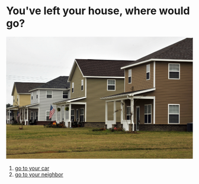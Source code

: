 # You've left your house, where would go?
![image](../images/house211.jpg)
1. [go to your car](car-issue.md)
2. [go to your neighbor](neighbors-ending.md)